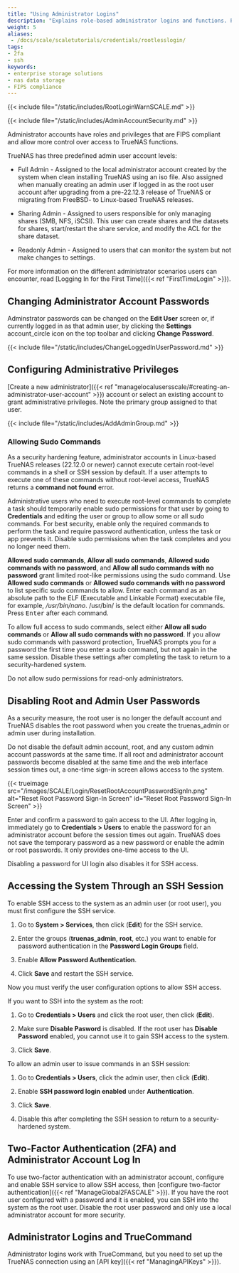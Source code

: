```yaml
---
title: "Using Administrator Logins"
description: "Explains role-based administrator logins and functions. Provides instructions on configuring SSH and working with the admin and root user passwords."
weight: 5
aliases:
 - /docs/scale/scaletutorials/credentials/rootlesslogin/
tags:
- 2fa
- ssh
keywords:
- enterprise storage solutions
- nas data storage 
- FIPS compliance
---
```


{{< include file="/static/includes/RootLoginWarnSCALE.md" >}}

{{< include file="/static/includes/AdminAccountSecurity.md" >}}

Administrator accounts have roles and privileges that are FIPS compliant and allow more control over access to TrueNAS functions.

TrueNAS has three predefined admin user account levels:

* Full Admin - Assigned to the local administrator account created by the system when clean installing TrueNAS using an <file>iso</file> file.
  Also assigned when manually creating an admin user if logged in as the root user account after upgrading from a pre-22.12.3 release of TrueNAS or migrating from FreeBSD- to Linux-based TrueNAS releases.

* Sharing Admin - Assigned to users responsible for only managing shares (SMB, NFS, iSCSI).
  This user can create shares and the datasets for shares, start/restart the share service, and modify the ACL for the share dataset.

* Readonly Admin - Assigned to users that can monitor the system but not make changes to settings.

For more information on the different administrator scenarios users can encounter, read [Logging In for the First Time]({{< ref "FirstTimeLogin" >}}).

## Changing Administrator Account Passwords
Adminstrator passwords can be changed on the **Edit User** screen or, if currently logged in as that admin user, by clicking the **Settings** <span class="material-icons">account_circle</span> icon on the top toolbar and clicking **Change Password**.

{{< include file="/static/includes/ChangeLoggedInUserPassword.md" >}}

## Configuring Administrative Privileges

[Create a new administrator]({{< ref "managelocalusersscale/#creating-an-administrator-user-account" >}}) account or select an existing account to grant administrative privileges.
Note the primary group assigned to that user.

{{< include file="/static/includes/AddAdminGroup.md" >}}

### Allowing Sudo Commands

As a security hardening feature, administrator accounts in Linux-based TrueNAS releases (22.12.0 or newer) cannot execute certain root-level commands in a shell or SSH session by default.
If a user attempts to execute one of these commands without root-level access, TrueNAS returns a **command not found** error.

Administrative users who need to execute root-level commands to complete a task should temporarily enable sudo permissions for that user by going to **Credentials** and editing the user or group to allow some or all sudo commands.
For best security, enable only the required commands to perform the task and require password authentication, unless the task or app prevents it.
Disable sudo permissions when the task completes and you no longer need them.

**Allowed sudo commands**, **Allow all sudo commands**, **Allowed sudo commands with no password**, and **Allow all sudo commands with no password** grant limited root-like permissions using the sudo command.
Use **Allowed sudo commands** or **Allowed sudo commands with no password** to list specific sudo commands to allow.
Enter each command as an absolute path to the ELF (Executable and Linkable Format) executable file, for example, */usr/bin/nano*.
<file>/usr/bin/</file> is the default location for commands.
Press <kbd>Enter</kbd> after each command.

To allow full access to sudo commands, select either **Allow all sudo commands** or **Allow all sudo commands with no password**.
If you allow sudo commands with password protection, TrueNAS prompts you for a password the first time you enter a sudo command, but not again in the same session.
Disable these settings after completing the task to return to a security-hardened system.

Do not allow sudo permissions for read-only administrators.

## Disabling Root and Admin User Passwords

As a security measure, the root user is no longer the default account and TrueNAS disables the root password when you create the truenas_admin or admin user during installation.

Do not disable the default admin account, root, and any custom admin account passwords at the same time.
If all root and administrator account passwords become disabled at the same time and the web interface session times out, a one-time sign-in screen allows access to the system.

{{< trueimage src="/images/SCALE/Login/ResetRootAccountPasswordSignIn.png" alt="Reset Root Password Sign-In Screen" id="Reset Root Password Sign-In Screen" >}}

Enter and confirm a password to gain access to the UI.
After logging in, immediately go to **Credentials > Users** to enable the password for an administrator account before the session times out again.
TrueNAS does not save the temporary password as a new password or enable the admin or root passwords. It only provides one-time access to the UI.

Disabling a password for UI login also disables it for SSH access.

## Accessing the System Through an SSH Session

To enable SSH access to the system as an admin user (or root user), you must first configure the SSH service.

1. Go to **System > Services**, then click <span class="iconify" data-icon="mdi:pencil"></span> (**Edit**) for the SSH service.

2. Enter the groups (**truenas_admin**, **root**, etc.) you want to enable for password authentication in the **Password Login Groups** field.

3. Enable **Allow Password Authentication**.

4. Click **Save** and restart the SSH service.

Now you must verify the user configuration options to allow SSH access.

If you want to SSH into the system as the root: 

1. Go to **Credentials > Users** and click the root user, then click <span class="iconify" data-icon="mdi:pencil"></span> (**Edit**).

2. Make sure **Disable Pasword** is disabled. If the root user has **Disable Password** enabled, you cannot use it to gain SSH access to the system.

3. Click **Save**.

To allow an admin user to issue commands in an SSH session:

1. Go to **Credentials > Users**, click the admin user, then click <span class="iconify" data-icon="mdi:pencil"></span> (**Edit**).

2. Enable **SSH password login enabled** under **Authentication**.

3. Click **Save**. 

4. Disable this after completing the SSH session to return to a security-hardened system.

## Two-Factor Authentication (2FA) and Administrator Account Log In

To use two-factor authentication with an administrator account, configure and enable SSH service to allow SSH access, then [configure two-factor authentication]({{< ref "ManageGlobal2FASCALE" >}}).
If you have the root user configured with a password and it is enabled, you can SSH into the system as the root user.
Disable the root user password and only use a local administrator account for more security.

## Administrator Logins and TrueCommand

Administrator logins work with TrueCommand, but you need to set up the TrueNAS connection using an [API key]({{< ref "ManagingAPIKeys" >}}).
